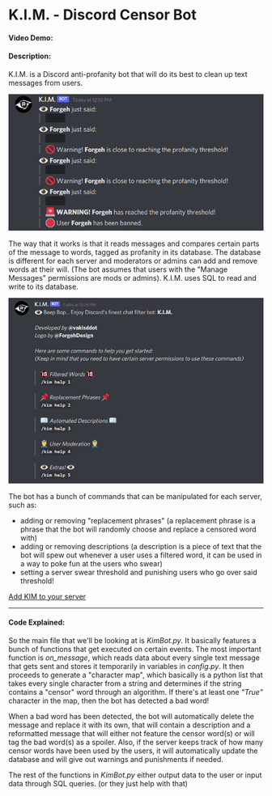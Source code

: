 # K.I.M. - Discord Censor Bot
#### Video Demo:  <URL HERE>
#### Description:
  K.I.M. is a Discord anti-profanity bot that will do its best to clean up text messages from users.
  
   ![screen2](Screenshot2.png)
  
  The way that it works is that it reads messages and compares certain parts of the message to words, tagged as profanity in its database. The database is different for each server and moderators or admins can add and remove words at their will. (The bot assumes that users with the "Manage Messages" permissions are mods or admins). K.I.M. uses SQL to read and write to its database.
  
   ![screen1](Screenshot1.png)
  
  The bot has a bunch of commands that can be manipulated for each server, such as:
  - adding or removing "replacement phrases" (a replacement phrase is a phrase that the bot will randomly choose and replace a censored word with)
  - adding or removing descriptions (a description is a piece of text that the bot will spew out whenever a user uses a filtered word, it can be used in a way to poke fun at the users who swear)
  - setting a server swear threshold and punishing users who go over said threshold!
  
  [Add KIM to your server](https://discord.com/oauth2/authorize?client_id=854075604035305542&permissions=10246&scope=bot)

-------------------------------------------------------------------------------------------------------------------------------------------------------------
#### Code Explained:
  
  So the main file that we'll be looking at is *KimBot.py*. It basically features a bunch of functions that get executed on certain events. The most important function is *on_message*, which reads data about every single text message that gets sent and stores it temporarily in variables in *config.py*. It then proceeds to generate a "character map", which basically is a python list that takes every single character from a string and determines if the string contains a "censor" word through an algorithm. If there's at least one *"True"* character in the map, then the bot has detected a bad word! 
  
  When a bad word has been detected, the bot will automatically delete the message and replace it with its own, that will contain a description and a reformatted message that will either not feature the censor word(s) or will tag the bad word(s) as a spoiler. Also, if the server keeps track of how many censor words have been used by the users, it will automatically update the database and will give out warnings and punishments if needed.
  
  The rest of the functions in *KimBot.py* either output data to the user or input data through SQL queries. (or they just help with that)
